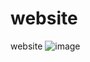 # website
website
![image](https://user-images.githubusercontent.com/110614481/201656486-f38afc89-3407-4981-aa6e-31c17b5d85c1.png)
